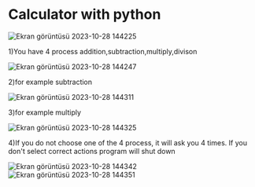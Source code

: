# Calculator with python

![Ekran görüntüsü 2023-10-28 144225](https://github.com/soykuvvetberat34/Calculator/assets/69586522/64fe1608-69d4-4efb-9bd1-7081bb1af8af)

1)You have 4 process addition,subtraction,multiply,divison


![Ekran görüntüsü 2023-10-28 144247](https://github.com/soykuvvetberat34/Calculator/assets/69586522/c372e055-3b5e-4a26-b1a2-85875e10bb61)

2)for example subtraction


![Ekran görüntüsü 2023-10-28 144311](https://github.com/soykuvvetberat34/Calculator/assets/69586522/f78d2dd6-4109-4eea-aa54-e20fdf1ab8e3)

3)for example multiply


![Ekran görüntüsü 2023-10-28 144325](https://github.com/soykuvvetberat34/Calculator/assets/69586522/b95ac513-8f05-41ec-8ad0-222ec9f3a28f)

4)If you do not choose one of the 4 process, it will ask you 4 times. If you don't select correct actions program will shut down


![Ekran görüntüsü 2023-10-28 144342](https://github.com/soykuvvetberat34/Calculator/assets/69586522/7c1a49fd-f325-4ebb-934e-2e968403afe5)
![Ekran görüntüsü 2023-10-28 144351](https://github.com/soykuvvetberat34/Calculator/assets/69586522/d5f16fca-7a25-41e1-bf84-5b9af2b89b05)
